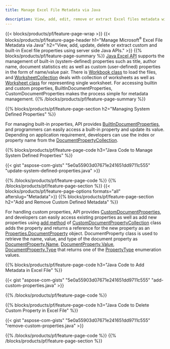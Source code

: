 ```yaml
---
title: Manage Excel File Metadata via Java

description: View, add, edit, remove or extract Excel files metadata with just few lines of Java code
---
```


{{< blocks/products/pf/feature-page-wrap >}}
{{< blocks/products/pf/feature-page-header h1="Manage Microsoft<sup>&reg;</sup> Excel File Metadata via Java" h2="View, add, update, delete or extract custom and built-in Excel file properties using server side Java APIs." >}}
{{% blocks/products/pf/feature-page-summary %}}
[Java Excel API](/cells/java/) supports the management of built-in (system-defined) properties such as title, author name, document statistics etc as well as custom (user-defined) properties in the form of name/value pair. There is [Workbook class](https://reference.aspose.com/cells/java/com.aspose.cells/Workbook) to load the files, and [WorksheetCollection](https://reference.aspose.com/cells/java/com.aspose.cells/WorksheetCollection) deals with collection of worksheets as well as [Worksheet class](https://reference.aspose.com/cells/java/com.aspose.cells/Worksheet) for representing single worksheet. For accessing builtin and custom properties, BuiltInDocumentProperties, CustomDocumentProperties makes the process simple for metadata management. 
{{% /blocks/products/pf/feature-page-summary  %}}

{{% blocks/products/pf/feature-page-section  h2="Managing System Defined Properties" %}}

For managing built-in properties, API provides [BuiltInDocumentProperties](https://reference.aspose.com/cells/java/com.aspose.cells/worksheetcollection#BuiltInDocumentProperties), and programmers can easily access a built-in property and update its value. Depending on application requirement, developers can use the index or property name from the [DocumentPropertyCollection](https://reference.aspose.com/cells/java/com.aspose.cells/DocumentPropertyCollection). 

{{% blocks/products/pf/feature-page-code h3="Java Code to Manage System Defined Properties" %}}

{{< gist "aspose-com-gists" "5e0a55903d07671e241651dd9711c555" "update-system-defined-properties.java" >}}

{{% /blocks/products/pf/feature-page-code  %}}
{{% /blocks/products/pf/feature-page-section %}}
{{< blocks/products/pf/feature-page-options formats="all" afterslug="Metadata">}}
{{% blocks/products/pf/feature-page-section  h2="Add and Remove Custom Defined Metadata" %}}

For handling custom properties, API provides [CustomDocumentProperties](https://reference.aspose.com/cells/java/com.aspose.cells/worksheetcollection#CustomDocumentProperties), and developers can easily access existing properties as well as add new properties using [add method](https://reference.aspose.com/cells/java/com.aspose.cells/customdocumentpropertycollection#add(java.lang.String,%20boolean)) of [CustomDocumentPropertyCollection](https://reference.aspose.com/cells/java/com.aspose.cells/CustomDocumentPropertyCollection) class adds the property and returns a reference for the new property as an [Properties.DocumentProperty](https://reference.aspose.com/cells/java/com.aspose.cells/DocumentProperty) object. DocumentProperty class is used to retrieve the name, value, and type of the document property as [DocumentProperty.Name](https://reference.aspose.com/cells/java/com.aspose.cells/documentproperty#Name), [DocumentProperty.Value](https://reference.aspose.com/cells/java/com.aspose.cells/documentproperty#Value),  [DocumentProperty.Type](https://reference.aspose.com/cells/java/com.aspose.cells/documentproperty#Type) that returns one of the [PropertyType](https://reference.aspose.com/cells/java/com.aspose.cells/PropertyType) enumeration values. 
 
{{% blocks/products/pf/feature-page-code h3="Java Code to Add Metadata in Excel File" %}}

{{< gist "aspose-com-gists" "5e0a55903d07671e241651dd9711c555" "add-custom-properties.java" >}}

{{% /blocks/products/pf/feature-page-code  %}}


{{% blocks/products/pf/feature-page-code h3="Java Code to Delete Custom Property in Excel File" %}}

{{< gist "aspose-com-gists" "5e0a55903d07671e241651dd9711c555" "remove-custom-properties.java" >}}

{{% /blocks/products/pf/feature-page-code  %}}
{{% /blocks/products/pf/feature-page-section %}}

